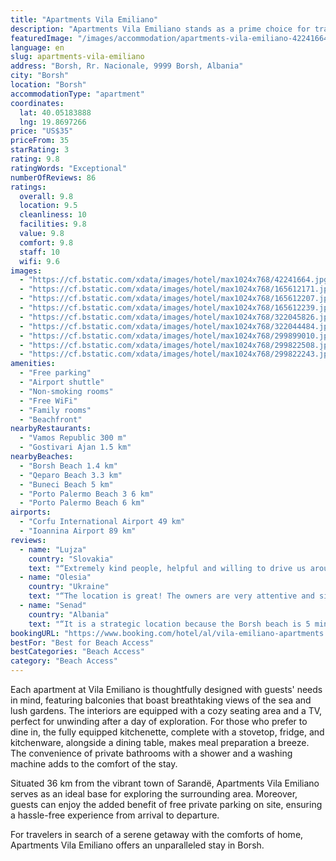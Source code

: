 ```yaml
---
title: "Apartments Vila Emiliano"
description: "Apartments Vila Emiliano stands as a prime choice for travelers seeking comfort and convenience in the heart of Borsh."
featuredImage: "/images/accommodation/apartments-vila-emiliano-42241664.jpg"
language: en
slug: apartments-vila-emiliano
address: "Borsh, Rr. Nacionale, 9999 Borsh, Albania"
city: "Borsh"
location: "Borsh"
accommodationType: "apartment"
coordinates:
  lat: 40.05183888
  lng: 19.8697266
price: "US$35"
priceFrom: 35
starRating: 3
rating: 9.8
ratingWords: "Exceptional"
numberOfReviews: 86
ratings:
  overall: 9.8
  location: 9.5
  cleanliness: 10
  facilities: 9.8
  value: 9.8
  comfort: 9.8
  staff: 10
  wifi: 9.6
images:
  - "https://cf.bstatic.com/xdata/images/hotel/max1024x768/42241664.jpg?k=b232b878f31c2760ecaa99d27e897c1f78a6df0d7f09103f2a8bb95b3cebd632&o=&hp=1"
  - "https://cf.bstatic.com/xdata/images/hotel/max1024x768/165612171.jpg?k=c39c994181bff38fe5d9b1c9d47d0af5cfeb02167dc068506aae735317fc54d2&o=&hp=1"
  - "https://cf.bstatic.com/xdata/images/hotel/max1024x768/165612207.jpg?k=2b5af3640563e263ea8878763a1c8a923d3e6865ac6d1a224e16ecd8af2041ba&o=&hp=1"
  - "https://cf.bstatic.com/xdata/images/hotel/max1024x768/165612239.jpg?k=1e1492d4e02da377b4d6e1e0f3450da9ec0752368c6bd3321c370f7f952e2823&o=&hp=1"
  - "https://cf.bstatic.com/xdata/images/hotel/max1024x768/322045826.jpg?k=0905c36d5e3904e97a77fc6d77e88d25bfdf3e714fae1469b04de432b6e37cb5&o=&hp=1"
  - "https://cf.bstatic.com/xdata/images/hotel/max1024x768/322044484.jpg?k=f3d78d672246ac93474f593f8a8d76ace24205c234535d4a91ac93d1e4d10270&o=&hp=1"
  - "https://cf.bstatic.com/xdata/images/hotel/max1024x768/299899010.jpg?k=4a6716a4cb2a80012366c23915de3c3705659255081d1897a528083043b0ec8e&o=&hp=1"
  - "https://cf.bstatic.com/xdata/images/hotel/max1024x768/299822508.jpg?k=37f94462f1eccd28e868e156a7a08dbc0b06f39c01f700e68148358fe8969527&o=&hp=1"
  - "https://cf.bstatic.com/xdata/images/hotel/max1024x768/299822243.jpg?k=691f6389a0e5674ea42eb66183ef821a315205363effa67a51bba4d117c1a087&o=&hp=1"
amenities:
  - "Free parking"
  - "Airport shuttle"
  - "Non-smoking rooms"
  - "Free WiFi"
  - "Family rooms"
  - "Beachfront"
nearbyRestaurants:
  - "Vamos Republic 300 m"
  - "Gostivari Ajan 1.5 km"
nearbyBeaches:
  - "Borsh Beach 1.4 km"
  - "Qeparo Beach 3.3 km"
  - "Buneci Beach 5 km"
  - "Porto Palermo Beach 3 6 km"
  - "Porto Palermo Beach 6 km"
airports:
  - "Corfu International Airport 49 km"
  - "Ioannina Airport 89 km"
reviews:
  - name: "Lujza"
    country: "Slovakia"
    text: "“Extremely kind people, helpful and willing to drive us around. Their son would interprete for us if communication got difficult. Great stay!”"
  - name: "Olesia"
    country: "Ukraine"
    text: "“The location is great! The owners are very attentive and sincere! They treated us to their own grapes and figs - very sweet and tasty! The apartments have everything you need for a comfortable stay. A huge, cool beach is 5.0 km away.I definitely...”"
  - name: "Senad"
    country: "Albania"
    text: "“It is a strategic location because the Borsh beach is 5 minutes with car. You can visit Qeparo, Ksamil, Vuno, Himara, Porto Palermo, Bunec, Lukova, Saranda. All of this places are near Borsh and you have a lot of things to see.”"
bookingURL: "https://www.booking.com/hotel/al/vila-emiliano-apartments.en-gb.html?aid=8035640"
bestFor: "Best for Beach Access"
bestCategories: "Beach Access"
category: "Beach Access"
---
```


Each apartment at Vila Emiliano is thoughtfully designed with guests' needs in mind, featuring balconies that boast breathtaking views of the sea and lush gardens. The interiors are equipped with a cozy seating area and a TV, perfect for unwinding after a day of exploration. For those who prefer to dine in, the fully equipped kitchenette, complete with a stovetop, fridge, and kitchenware, alongside a dining table, makes meal preparation a breeze. The convenience of private bathrooms with a shower and a washing machine adds to the comfort of the stay.

Situated 36 km from the vibrant town of Sarandë, Apartments Vila Emiliano serves as an ideal base for exploring the surrounding area. Moreover, guests can enjoy the added benefit of free private parking on site, ensuring a hassle-free experience from arrival to departure.

For travelers in search of a serene getaway with the comforts of home, Apartments Vila Emiliano offers an unparalleled stay in Borsh.